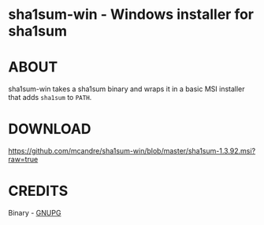 # sha1sum-win - Windows installer for sha1sum

# ABOUT

sha1sum-win takes a sha1sum binary and wraps it in a basic MSI installer that adds `sha1sum` to `PATH`.

# DOWNLOAD

https://github.com/mcandre/sha1sum-win/blob/master/sha1sum-1.3.92.msi?raw=true

# CREDITS

Binary - [GNUPG](https://github.com/mcandre/sha1sum-win/blob/master/sha1sum-1.3.92.msi?raw=true)
